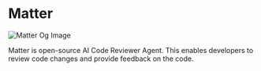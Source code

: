 # Matter

![Matter Og Image](https://res.cloudinary.com/dor5uewzz/image/upload/v1739891450/matter-og-image_loyjsa.png)

Matter is open-source AI Code Reviewer Agent. This enables developers to review code changes and provide feedback on the code.
